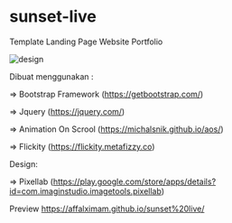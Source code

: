 # sunset-live

Template Landing Page Website Portfolio

![design](https://user-images.githubusercontent.com/62225185/132271594-92833336-d3bb-4986-937f-76e4de9802ec.jpg)

Dibuat menggunakan :

=> Bootstrap Framework (https://getbootstrap.com/)

=> Jquery (https://jquery.com/)

=> Animation On Scrool (https://michalsnik.github.io/aos/)

=> Flickity (https://flickity.metafizzy.co)

Design:

=> Pixellab (https://play.google.com/store/apps/details?id=com.imaginstudio.imagetools.pixellab)

Preview
https://affalximam.github.io/sunset%20live/
